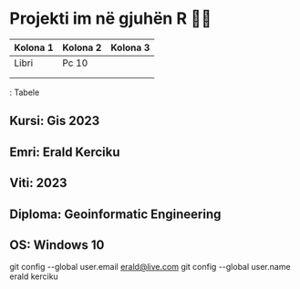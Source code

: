 # Projekti im në gjuhën R 🧑‍💻

| Kolona 1 | Kolona 2 | Kolona 3 |
|----------|----------|----------|
|Libri     | Pc 10    |          |
|          |          |          |
|          |          |          |

: Tabele

## **Kursi**: Gis 2023 

## **Emri**: Erald Kerciku

## **Viti**: 2023

## **Diploma**: Geoinformatic Engineering

## **OS**: Windows 10

  git config --global user.email erald@live.com
  git config --global user.name erald kerciku
